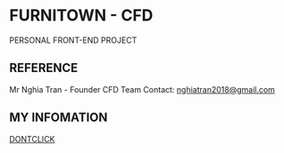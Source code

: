 # FURNITOWN - CFD
PERSONAL FRONT-END PROJECT

## REFERENCE
Mr Nghia Tran - Founder CFD Team
Contact: nghiatran2018@gmail.com

## MY INFOMATION
[DONTCLICK](https://justalink.qwerty.com)